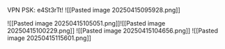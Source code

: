 

VPN PSK: e4St3rTt!
![[Pasted image 20250415095928.png]]

![[Pasted image 20250415105051.png]]![[Pasted image 20250415100229.png]]
![[Pasted image 20250415104656.png]]
![[Pasted image 20250415115601.png]]